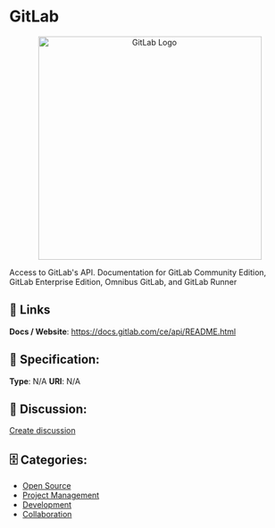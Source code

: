 # GitLab
<p align="center">
    <img width="400" src="https://raw.githubusercontent.com/apis-list/apis-list/main/apis/gitlab/logo_256x256.png" alt="GitLab Logo"/>
</p>

Access to GitLab's API.  Documentation for GitLab Community Edition, GitLab Enterprise Edition, Omnibus GitLab, and GitLab Runner

##  🔗 Links
**Docs / Website**: https://docs.gitlab.com/ce/api/README.html

## 🧬 Specification:
**Type**: N/A
**URI**: N/A

## 💬 Discussion:
[Create discussion](https://github.com/apis-list/apis-list/discussions/new)

## 🗄️ Categories:
- [Open Source](https://github.com/apis-list/apis-list#open-source)
- [Project Management](https://github.com/apis-list/apis-list#project-management)
- [Development](https://github.com/apis-list/apis-list#development)
- [Collaboration](https://github.com/apis-list/apis-list#collaboration)







